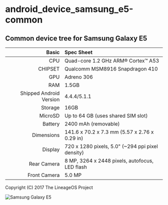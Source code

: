 # android_device_samsung_e5-common

## Common device tree for Samsung Galaxy E5

Basic   | Spec Sheet
-------:|:-------------------------
CPU     | Quad-core 1.2 GHz ARM® Cortex™ A53
CHIPSET | Qualcomm MSM8916 Snapdragon 410
GPU     | Adreno 306
RAM     | 1.5GB
Shipped Android Version | 4.4.4/5.1.1
Storage | 16GB
MicroSD | Up to 64 GB (uses shared SIM slot)
Battery | 2400 mAh (removable)
Dimensions | 141.6 x 70.2 x 7.3 mm (5.57 x 2.76 x 0.29 in)
Display | 720 x 1280 pixels, 5.0" (~294 ppi pixel density)
Rear Camera  | 8 MP, 3264 x 2448 pixels, autofocus, LED flash
Front Camera | 5.0 MP


Copyright (C) 2017 The LineageOS Project

![Samsung Galaxy E5](http://cdn2.gsmarena.com/vv/pics/samsung/samsung-galaxy-e5-1.jpg "Samsung Galaxy E5")